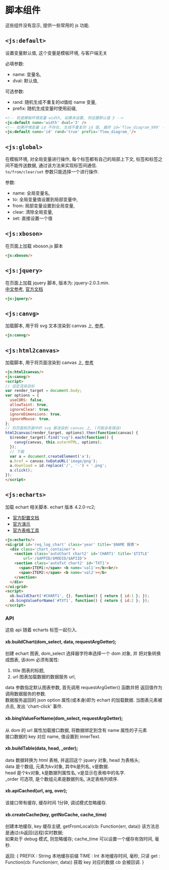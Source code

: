 # 脚本组件

这些组件没有显示, 提供一些常用的 js 功能.


## `<js:default>`

设置变量默认值, 这个变量是模板环境, 与客户端无关

必填参数:
  
* name: 变量名, 
* dval: 默认值, 
 
可选参数:
  
* rand: 随机生成不重复的id值给 name 变量, 
* prefix: 随机生成变量时使用前缀, 

```html
<!-- 检查模板环境变量 width, 如果未设置, 则设置默认值 3 -->
<js:default name='width' dval='3' />
<!-- 如果环境变量 id 不存在, 生成不重复的 id 值, 最终 id='flow_diagram_999' -->
<js:default name='id' rand='true' prefix='flow_diagram_'/>
```


## `<js:global>`

在模板环境, 对全局变量进行操作, 每个标签都有自己的局部上下文, 
标签和标签之间不能传送数据, 通过该方法来实现标签间通信.  
`to/from/clear/set` 参数只能选择一个进行操作.
  
参数:

* name: 全局变量名, 
* to: 全局变量值设置到局部变量中, 
* from: 局部变量设置到全局变量, 
* clear: 清除全局变量, 
* set: 直接设置一个值
 

## `<js:xboson>`

在页面上加载 xboson.js 脚本

```html
<js:xboson/>
```


## `<js:jquery>`

在页面上加载 jquery 脚本, 版本为: jquery-2.0.3.min.  
[中文参考](http://hemin.cn/jq/), [官方文档](https://api.jquery.com/)

```html
<js:jquery/>
```


## `<js:canvg>`

加载脚本, 用于将 svg 文本渲染到 canvas 上, [参考](https://github.com/canvg/canvg).

```html
<js:canvg/>
```


## `<js:html2canvas>`

加载脚本, 用于将页面渲染到 canvas 上, [参考](https://github.com/niklasvh/html2canvas)

```html
<js:html2canvas/>
<js:canvg/>
<script>
// 设定渲染目标
var render_target = document.body;
var options = {
  useCORS: false,
  allowTaint: true,
  ignoreClear: true, 
  ignoreDimensions: true,
  ignoreMouse: true,
};
// 将页面和页面中的 svg 都渲染到 canvas 上, (可能会有错误)
html2canvas(render_target, options).then(function(canvas) {
  $(render_target).find("svg").each(function() {
    canvg(canvas, this.outerHTML, options);
  });
  // 下载
  var a = document.createElement('a');
  a.href = canvas.toDataURL('image/png');
  a.download = id.replace('/', '-') + '.png';
  a.click();
});
</script>
```

## `<js:echarts>`

加载 echart 相关脚本. echart 版本 4.2.0-rc2;

* [官方配置文档](http://echarts.baidu.com/option.html#title)  
* [官方演示](http://echarts.baidu.com/examples/)
* [官方表格工具](http://www.echartsjs.com/spreadsheet.html)

```html
<js:echarts/>
<ui:grid id='req_log_chart' class='year' title='$NAME 报表'>
  <div class='chart_container'>
    <section class='autoChart chart2' id='CHART1' title='$TITLE' 
        url='/$APPID/$MODID/$APIID'>
    <section class='autoTxt chart2' id='TXT1'>
      <span>ITEM1:</span> <b name='val1'></b><br/>
      <span>ITEM2:</span> <b name='val2'></b>
    </section>
  </div>
</ui:grid>
<script>
  xb.buildChart('#CHART1', {}, function() { return { id:1 }; });
  xb.bingValueForName('#TXT1', function() { return { id:2 }; });
</script>
```

### API

这些 api 随着 echarts 标签一起引入.

#### xb.buildChart(dom_select, data, requestArgGetter);

创建 echart 图表, dom_select 选择器字符串选择一个 dom 对象, 并
把对象转换成图表, 该dom 必须有属性:

1. title 图表的标题,
2. url 图表加载数据的数据服务 url, 
    
data 参数指定默认图表参数, 首先调用 requestArgGetter() 函数并把
返回值作为调用数据服务的参数.  
数据服务返回的 json option 属性(或本身)即为 echart 的加载数据.
当图表元素被点击, 发出 'chart-click' 事件.


#### xb.bingValueForName(dom_select, requestArgGetter);

从 dom 的 url 属性加载接口数据, 将数据绑定到含有 name 属性的子元素  
接口数据的 key 对应 name, 值设置到 innerText.


#### xb.buildTable(data, head, _order);

data 数据转换为 html 表格, 并返回这个 jquery 对象, head 为表格头;  
data 是个数组, 元素为kv对象, 其中k是列名, v是数据.  
head 是个kv对象, k是数据列属性名, v是显示在表格中的名字.  
_order 可选项, 是个数组元素是数据列名, 决定表格列顺序.


#### xb.apiCached(url, arg, over);

该接口带有缓存, 缓存时间 1分钟, 调试模式忽略缓存.


#### xb.createCache(key, getNoCache, cache_time)

创建本地缓存, key 缓存主键, 
getFromLocal(cb: Function(err, data)) 该方法总是通过cb返回(远程)实时数据;  
如果处于 debug 模式, 则忽略缓存; cache_time 可以设置一个缓存有效时间, 毫秒.

返回: { 
    PREFIX : String 本地缓存前缀
    TIME   : Int 本地缓存时间, 毫秒, 只读
    get    : Function(cb: Function(err, data)) 获取 key 对应的数据 cb 会被回调.
}